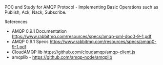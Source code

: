 POC and Study for AMQP Protocol - Implementing Basic Operations such as Publish, Ack, Nack, Subscribe.

References
- AMQP 0.9.1 Documentation https://www.rabbitmq.com/resources/specs/amqp-xml-doc0-9-1.pdf
- AMQP 0.9.1 Specs https://www.rabbitmq.com/resources/specs/amqp0-9-1.pdf
- CloudAMQP lib https://github.com/cloudamqp/amqp-client.js
- amqplib - https://github.com/amqp-node/amqplib